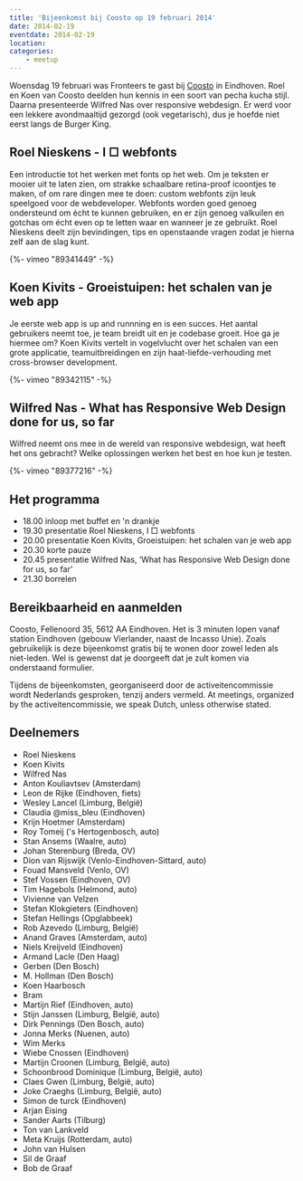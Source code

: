 ```yaml
---
title: 'Bijeenkomst bij Coosto op 19 februari 2014'
date: 2014-02-19
eventdate: 2014-02-19
location:
categories:
    - meetup
---
```


Woensdag 19 februari was Fronteers te gast bij [Coosto](http://www.coosto.com) in Eindhoven. Roel en Koen van Coosto deelden hun kennis in een soort van pecha kucha stijl. Daarna presenteerde Wilfred Nas over responsive webdesign. Er werd voor een lekkere avondmaaltijd gezorgd (ook vegetarisch), dus je hoefde niet eerst langs de Burger King.

## Roel Nieskens - I □ webfonts

Een introductie tot het werken met fonts op het web. Om je teksten er mooier uit te laten zien, om strakke schaalbare retina-proof icoontjes te maken, of om rare dingen mee te doen: custom webfonts zijn leuk speelgoed voor de webdeveloper. Webfonts worden goed genoeg ondersteund om écht te kunnen gebruiken, en er zijn genoeg valkuilen en gotchas om écht even op te letten waar en wanneer je ze gebruikt. Roel Nieskens deelt zijn bevindingen, tips en openstaande vragen zodat je hierna zelf aan de slag kunt.

{%- vimeo "89341449" -%}

## Koen Kivits - Groeistuipen: het schalen van je web app

Je eerste web app is up and runnning en is een succes. Het aantal gebruikers neemt toe, je team breidt uit en je codebase groeit. Hoe ga je hiermee om? Koen Kivits vertelt in vogelvlucht over het schalen van een grote applicatie, teamuitbreidingen en zijn haat-liefde-verhouding met cross-browser development.

{%- vimeo "89342115" -%}

## Wilfred Nas - What has Responsive Web Design done for us, so far

Wilfred neemt ons mee in de wereld van responsive webdesign, wat heeft het ons gebracht? Welke oplossingen werken het best en hoe kun je testen.

{%- vimeo "89377216" -%}

## Het programma

-   18.00 inloop met buffet en 'n drankje
-   19.30 presentatie Roel Nieskens, I □ webfonts
-   20.00 presentatie Koen Kivits, Groeistuipen: het schalen van je web app
-   20.30 korte pauze
-   20.45 presentatie Wilfred Nas, ‘What has Responsive Web Design done for us, so far’
-   21.30 borrelen

## Bereikbaarheid en aanmelden

Coosto, Fellenoord 35, 5612 AA Eindhoven. Het is 3 minuten lopen vanaf station Eindhoven (gebouw Vierlander, naast de Incasso Unie). Zoals gebruikelijk is deze bijeenkomst gratis bij te wonen door zowel leden als niet-leden. Wel is gewenst dat je doorgeeft dat je zult komen via onderstaand formulier.

Tijdens de bijeenkomsten, georganiseerd door de activeitencommissie wordt Nederlands gesproken, tenzij anders vermeld. At meetings, organized by the activeitencommissie, we speak Dutch, unless otherwise stated.

## Deelnemers

-   Roel Nieskens
-   Koen Kivits
-   Wilfred Nas
-   Anton Kouliavtsev (Amsterdam)
-   Leon de Rijke (Eindhoven, fiets)
-   Wesley Lancel (Limburg, België)
-   Claudia @miss_bleu (Eindhoven)
-   Krijn Hoetmer (Amsterdam)
-   Roy Tomeij ('s Hertogenbosch, auto)
-   Stan Ansems (Waalre, auto)
-   Johan Sterenburg (Breda, OV)
-   Dion van Rijswijk (Venlo-Eindhoven-Sittard, auto)
-   Fouad Mansveld (Venlo, OV)
-   Stef Vossen (Eindhoven, OV)
-   Tim Hagebols (Helmond, auto)
-   Vivienne van Velzen
-   Stefan Klokgieters (Eindhoven)
-   Stefan Hellings (Opglabbeek)
-   Rob Azevedo (Limburg, België)
-   Anand Graves (Amsterdam, auto)
-   Niels Kreijveld (Eindhoven)
-   Armand Lacle (Den Haag)
-   Gerben (Den Bosch)
-   M. Hollman (Den Bosch)
-   Koen Haarbosch
-   Bram
-   Martijn Rief (Eindhoven, auto)
-   Stijn Janssen (Limburg, België, auto)
-   Dirk Pennings (Den Bosch, auto)
-   Jonna Merks (Nuenen, auto)
-   Wim Merks
-   Wiebe Cnossen (Eindhoven)
-   Martijn Croonen (Limburg, België, auto)
-   Schoonbrood Dominique (Limburg, België, auto)
-   Claes Gwen (Limburg, België, auto)
-   Joke Craeghs (Limburg, België, auto)
-   Simon de turck (Eindhoven)
-   Arjan Eising
-   Sander Aarts (Tilburg)
-   Ton van Lankveld
-   Meta Kruijs (Rotterdam, auto)
-   John van Hulsen
-   Sil de Graaf
-   Bob de Graaf
